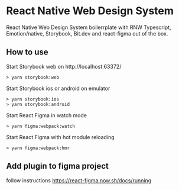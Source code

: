 # React Native Web Design System

React Native Web Design System boilerrplate with RNW Typescript, Emotion/native, Storybook, Bit.dev and react-figma out of the box.

## How to use

Start Storybook web on http://localhost:63372/

```shell
> yarn storybook:web
```

Start Storybook ios or android on emulator

```shell
> yarn storybook:ios
> yarn storybook:android
```

Start React Figma in watch mode

```shell
> yarn figma:webpack:watch
```

Start React Figma with hot module reloading

```shell
> yarn figma:webpack:hmr
```

## Add plugin to figma project

follow instructions https://react-figma.now.sh/docs/running
